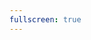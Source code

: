 ```yaml
---
fullscreen: true
---
```


<script>
export default {
  components: {
    word:() => import('./components/index.vue')
  }
}
</script>

<word />
